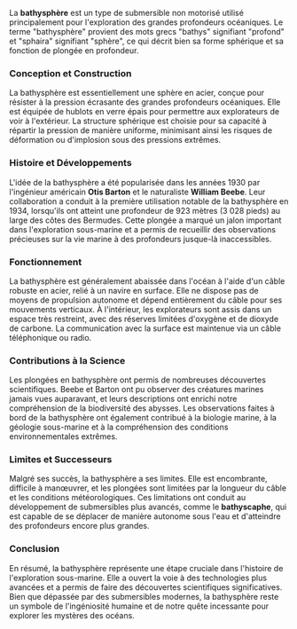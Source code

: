 La **bathysphère** est un type de submersible non motorisé utilisé principalement pour l'exploration des grandes profondeurs océaniques. Le terme "bathysphère" provient des mots grecs "bathys" signifiant "profond" et "sphaira" signifiant "sphère", ce qui décrit bien sa forme sphérique et sa fonction de plongée en profondeur.

### Conception et Construction

La bathysphère est essentiellement une sphère en acier, conçue pour résister à la pression écrasante des grandes profondeurs océaniques. Elle est équipée de hublots en verre épais pour permettre aux explorateurs de voir à l'extérieur. La structure sphérique est choisie pour sa capacité à répartir la pression de manière uniforme, minimisant ainsi les risques de déformation ou d'implosion sous des pressions extrêmes.

### Histoire et Développements

L'idée de la bathysphère a été popularisée dans les années 1930 par l'ingénieur américain **Otis Barton** et le naturaliste **William Beebe**. Leur collaboration a conduit à la première utilisation notable de la bathysphère en 1934, lorsqu'ils ont atteint une profondeur de 923 mètres (3 028 pieds) au large des côtes des Bermudes. Cette plongée a marqué un jalon important dans l'exploration sous-marine et a permis de recueillir des observations précieuses sur la vie marine à des profondeurs jusque-là inaccessibles.

### Fonctionnement

La bathysphère est généralement abaissée dans l'océan à l'aide d'un câble robuste en acier, relié à un navire en surface. Elle ne dispose pas de moyens de propulsion autonome et dépend entièrement du câble pour ses mouvements verticaux. À l'intérieur, les explorateurs sont assis dans un espace très restreint, avec des réserves limitées d'oxygène et de dioxyde de carbone. La communication avec la surface est maintenue via un câble téléphonique ou radio.

### Contributions à la Science

Les plongées en bathysphère ont permis de nombreuses découvertes scientifiques. Beebe et Barton ont pu observer des créatures marines jamais vues auparavant, et leurs descriptions ont enrichi notre compréhension de la biodiversité des abysses. Les observations faites à bord de la bathysphère ont également contribué à la biologie marine, à la géologie sous-marine et à la compréhension des conditions environnementales extrêmes.

### Limites et Successeurs

Malgré ses succès, la bathysphère a ses limites. Elle est encombrante, difficile à manœuvrer, et les plongées sont limitées par la longueur du câble et les conditions météorologiques. Ces limitations ont conduit au développement de submersibles plus avancés, comme le **bathyscaphe**, qui est capable de se déplacer de manière autonome sous l'eau et d'atteindre des profondeurs encore plus grandes.

### Conclusion

En résumé, la bathysphère représente une étape cruciale dans l'histoire de l'exploration sous-marine. Elle a ouvert la voie à des technologies plus avancées et a permis de faire des découvertes scientifiques significatives. Bien que dépassée par des submersibles modernes, la bathysphère reste un symbole de l'ingéniosité humaine et de notre quête incessante pour explorer les mystères des océans.